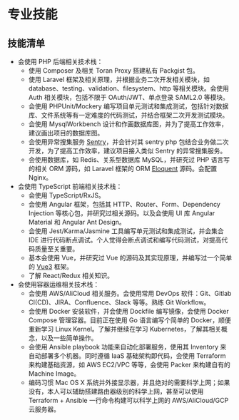# 专业技能
## 技能清单

* 会使用 PHP 后端相关技术栈：
  * 使用 Composer 及相关 Toran Proxy 搭建私有 Packgist 包。
  * 使用 Laravel 框架及相关原理，并根据业务二次开发相关模块，如 database、testing、validation、filesystem、http 等相关模块。会使用 Auth 相关模块，包括不限于 OAuth/JWT、单点登录 SAML2.0 等模块。
  * 会使用 PHPUnit/Mockery 编写项目单元测试和集成测试，包括针对数据库、文件系统等有一定难度的代码测试，并结合框架二次开发测试模块。
  * 会使用 MysqlWorkbench 设计和作画数据库图，并为了提高工作效率，建议画出项目的数据库图。
  * 会使用异常搜集服务 [Sentry](https://sentry.io/welcome/)，并会针对其 sentry php 包结合业务做二次开发，为了提高工作效率，建议项目接入类似 Sentry 的异常搜集服务。
  * 会使用数据库，如 Redis、关系型数据库 MySQL，并研究过 PHP 语言写的相关 ORM 源码，如 Laravel 框架的 ORM [Eloquent](https://laravel.com/docs/5.8/eloquent) 源码。会配置 Nginx。
* 会使用 TypeScript 前端相关技术栈：
  * 会使用 TypeScript/RxJS。 
  * 会使用 Angular 框架，包括其 HTTP、Router、Form、Dependency Injection 等核心包，并研究过相关源码。以及会使用 UI 库 Angular Material 和 Angular Ant Design。
  * 会使用 Jest/Karma/Jasmine 工具编写单元测试和集成测试，并会集合 IDE 进行代码断点调试。个人觉得会断点调试和编写代码测试，对提高代码质量至关重要。
  * 基本会使用 Vue，并研究过 Vue 的源码及其实现原理，并编写过一个简单的 [Vue3](https://github.com/lx1036/router/blob/master/vue/vue3/src/index.js) 框架。
  * 了解 React/Redux 相关知识。
* 会使用容器运维相关技术栈：
  * 会使用 AWS/AliCloud 相关服务。会使用常用 DevOps 软件：Git、Gitlab CI(CD)、JIRA、Confluence、Slack 等等。熟练 Git Workflow。
  * 会使用 Docker 安装软件，并会使用 Dockfile 编写镜像，会使用 Docker Compose 管理容器。目前正在使用 Go 语言编写个简单的 Docker，顺便重新学习 Linux Kernel。了解并继续在学习 Kubernetes，了解其相关概念，以及一些简单操作。
  * 会使用 Ansible playbook 功能来自动化部署服务，使用其 Inventory 来自动部署多个机器。同时遵循 IaaS 基础架构即代码，会使用 Terraform 来构建基础资源，如 AWS EC2/VPC 等等，会使用 Packer 来构建自有的 Machine Image。
  * 编码习惯 Mac OS X 系统并外接显示器，并且绝对的需要科学上网；如果没有，本人可以辅助搭建路由器级别的科学上网，甚至可以使用 Terraform + Ansible 一行命令构建可以科学上网的 AWS/AliCloud/GCP 云服务器。
